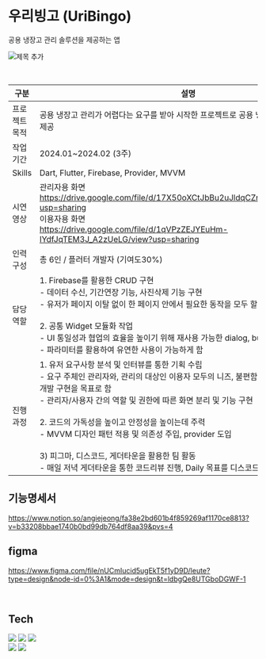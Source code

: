 # 우리빙고 (UriBingo)

공용 냉장고 관리 솔루션을 제공하는 앱

![제목 추가](https://github.com/sanghyun3377/project_super.team/assets/89803783/120e6f74-eb01-4b54-b00d-f9a7f2a2f060)

<br>

|구분|설명|
|----|---|
|프로젝트 목적|공용 냉장고 관리가 어렵다는 요구를 받아 시작한 프로젝트로 공용 냉장고 음식 관리 솔루션 제공
|작업 기간|2024.01~2024.02 (3주)
|Skills|Dart, Flutter, Firebase, Provider, MVVM
|시연영상|관리자용 화면<br>https://drive.google.com/file/d/17X50oXCtJbBu2uJldqCZn20O9_hK7jJB/view?usp=sharing<br>이용자용 화면<br>https://drive.google.com/file/d/1qVPzZEJYEuHm-IYdfJqTEM3J_A2zUeLG/view?usp=sharing
|인력구성|총 6인 / 플러터 개발자 (기여도30%)
|담당역할|1. Firebase를 활용한 CRUD 구현<br>- 데이터 수신, 기간연장 기능, 사진삭제 기능 구현<br>- 유저가 페이지 이탈 없이 한 페이지 안에서 필요한 동작을 모두 할 수 있도록 로직 구현<br><br>2. 공통 Widget 모듈화 작업<br>- UI 통일성과 협업의 효율을 높이기 위해 재사용 가능한 dialog, button 위젯 제작<br>- 파라미터를 활용하여 유연한 사용이 가능하게 함
|진행과정|1. 유저 요구사항 분석 및 인터뷰를 통한 기획 수립<br>- 요구 주체인 관리자와, 관리의 대상인 이용자 모두의 니즈, 불편함을 충족할 수 있는 기획/개발 구현을 목표로 함<br>- 관리자/사용자 간의 역할 및 권한에 따른 화면 분리 및 기능 구현<br><br>2. 코드의 가독성을 높이고 안정성을 높이는데 주력<br>- MVVM 디자인 패턴 적용 및 의존성 주입, provider 도입<br><br>3) 피그마, 디스코드, 게더타운을 활용한 팀 활동<br>- 매일 저녁 게더타운을 통한 코드리뷰 진행, Daily 목표를 디스코드로 공유


## 기능명세서
https://www.notion.so/angiejeong/fa38e2bd601b4f859269af1170ce8813?v=b33208bbae1740b0bd99db764df8aa39&pvs=4

## figma
https://www.figma.com/file/nUCmIucid5ugEkT5f1yD9D/leute?type=design&node-id=0%3A1&mode=design&t=ldbgQe8UTGboDGWF-1

<br>

## Tech

<a href="" target="_blank"><img src="https://img.shields.io/badge/Flutter-02569B?style=flat&logo=Flutter&logoColor=white"/></a> 
<a href="" target="_blank"><img src="https://img.shields.io/badge/Dart-0175C2?style=flat&logo=Dart&logoColor=white"/></a>
<a href="" target="_blank"><img src="https://img.shields.io/badge/Firebase-FFCA28?style=flat&logo=Firebase&logoColor=white"/></a>
<br>
<a href="" target="_blank"><img src="https://img.shields.io/badge/Figma-F24E1E?style=flat&logo=Figma&logoColor=white"/></a>
<a href="" target="_blank"><img src="https://img.shields.io/badge/Canva-00C4CC?style=flat&logo=Canva&logoColor=white"/></a>
